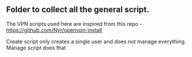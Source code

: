 ## Folder to collect all the general script.

The VPN scripts used here are inspired from this repo - https://github.com/Nyr/openvpn-install

Create script only creates a single user and does not manage everything. Manage script does that
